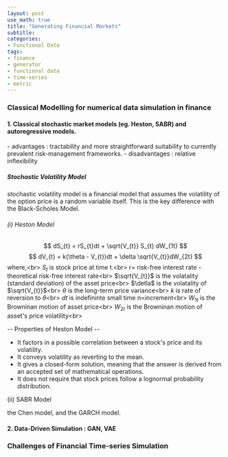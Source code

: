 ```yaml
---
layout: post
use_math: true
title: "Generating Financial Markets"
subtitle: 
categories:
- Functional Data
tags:
- finance
- generator
- functional data
- time-series
- metric
---
```


<h3> Classical Modelling for numerical data simulation in finance </h3>

<h4> 1. Classical stochastic market models (eg. Heston, SABR) and autoregressive models.</h4>
- advantages : tractability and more straightforward suitability to currently prevalent risk-management frameworks.
- disadvantages : relative inflexibility

<h5>Stochastic Volatility Model</h5>
stochastic volatility model is a financial model that assumes the volatility of the option price is a random variable itself. This is the key difference with the Black-Scholes Model.

<h6> (i) Heston Model </h6>

$$ dS_{t} = rS_{t}dt + \sqrt{V_{t}} S_{t} dW_{1t} $$
$$ dV_{t} = k(\theta - V_{t})dt + \delta \sqrt{V_{t}}dW_{2t} $$
where,<br\>
$S_{t}$ is stock price at time t.<br\>
$r =$ risk-free interest rate - theoretical risk-free interest rate<br\>
$\sqrt{V_{t}}$ is the volatality (standard deviation) of the asset price<br\>
$\detla$ is the volatality of $\sqrt{V_{t}}$<br\>
$\theta$ is the long-term price variance<br\>
$k$ is rate of reversion to $\theta$<br\>
$dt$ is indefininte small time n=increment<br\>
$W_{1t}$ is the Browninan motion of asset price<br\>
$W_{2t}$ is the Browninan motion of asset's price volatility<br\>


-- Properties of Heston Model --
- It factors in a possible correlation between a stock's price and its volatility.
- It conveys volatility as reverting to the mean.
- It gives a closed-form solution, meaning that the answer is derived from an accepted set of mathematical operations.
- It does not require that stock prices follow a lognormal probability distribution.

<h7> (ii) SABR Model </h7>




the Chen model, and the GARCH model.


<h4> 2. Data-Driven Simulation : GAN, VAE </h4>

<h3> Challenges of Financial Time-series Simulation
